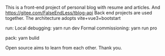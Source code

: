 This is a front-end project of personal blog with resume and articles.
And https://gitee.com/FalseEndLess/tblog-api Back end projects are used together.
The architecture adopts vite+vue3+bootstart

run:
Local debugging: yarn run dev
Formal commissioning: yarn run pro

pack:
yarn bulid

Open source aims to learn from each other. Thank you.